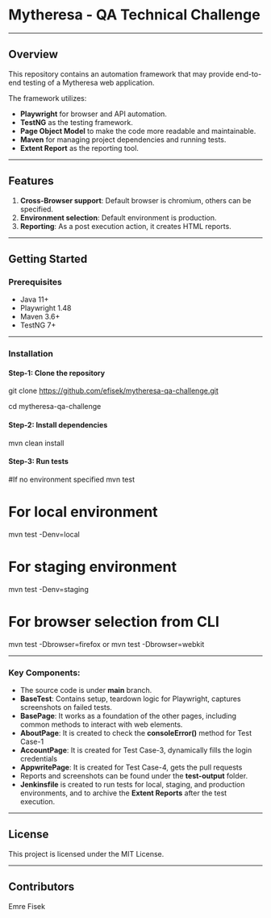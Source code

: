 # Mytheresa - QA Technical Challenge

---

## Overview

This repository contains an automation framework that may provide end-to-end testing of a Mytheresa web application.

The framework utilizes:
- **Playwright** for browser and API automation.
- **TestNG** as the testing framework.
- **Page Object Model** to make the code more readable and maintainable.
- **Maven** for managing project dependencies and running tests.
- **Extent Report**  as the reporting tool.

---

## Features

1. **Cross-Browser support**: Default browser is chromium, others can be specified.
2. **Environment selection**: Default environment is production.
3. **Reporting**: As a post execution action, it creates HTML reports.
---

## Getting Started

### Prerequisites

- Java 11+
- Playwright 1.48
- Maven 3.6+
- TestNG 7+

---

### Installation

#### Step-1: Clone the repository
git clone https://github.com/efisek/mytheresa-qa-challenge.git

cd mytheresa-qa-challenge

#### Step-2: Install dependencies
mvn clean install

#### Step-3: Run tests

#If no environment specified
mvn test
# For local environment
mvn test -Denv=local 
# For staging environment
mvn test -Denv=staging
# For browser selection from CLI
mvn test -Dbrowser=firefox or mvn test -Dbrowser=webkit

---

### Key Components:
- The source code is under **main** branch.
- **BaseTest**: Contains setup, teardown logic for Playwright, captures screenshots on failed tests.
- **BasePage**: It works as a foundation of the other pages, including common methods to interact with web elements. 
- **AboutPage**: It is created to check the **consoleError()** method for Test Case-1
- **AccountPage**: It is created for Test Case-3, dynamically fills the login credentials
- **AppwritePage**: It is created for Test Case-4, gets the pull requests
- Reports and screenshots can be found under the **test-output** folder.
- **Jenkinsfile** is created to run tests for local, staging, and production environments, and to archive the **Extent Reports** after the test execution.


---

## License

This project is licensed under the MIT License.

---

## Contributors

Emre Fisek


